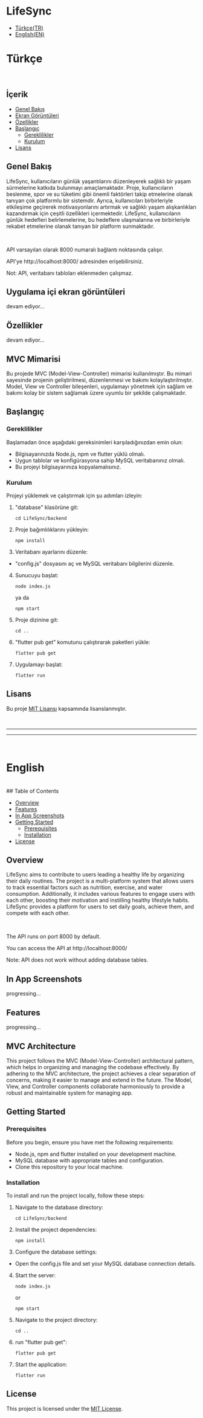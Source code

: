 # LifeSync

- [Türkçe(TR)](#türkçe)
- [English(EN)](#english)


# Türkçe
<br>

## İçerik

- [Genel Bakış](#genel-bakış)
- [Ekran Görüntüleri](#uygulama-içi-ekran-görüntüleri)
- [Özellikler](#özellikler)
- [Başlangıç](#başlangıç)
  - [Gereklilikler](#gereklilikler)
  - [Kurulum](#kurulum)
- [Lisans](#lisans)

## Genel Bakış

LifeSync, kullanıcıların günlük yaşantılarını düzenleyerek sağlıklı bir 
yaşam sürmelerine katkıda bulunmayı amaçlamaktadır. Proje, 
kullanıcıların beslenme, spor ve su tüketimi gibi önemli faktörleri takip 
etmelerine olanak tanıyan çok platformlu bir sistemdir. Ayrıca, 
kullanıcıları birbirleriyle etkileşime geçirerek motivasyonlarını artırmak 
ve sağlıklı yaşam alışkanlıkları kazandırmak için çeşitli özellikleri 
içermektedir. LifeSync, kullanıcıların günlük hedefleri belirlemelerine, 
bu hedeflere ulaşmalarına ve birbirleriyle rekabet etmelerine olanak 
tanıyan bir platform sunmaktadır. 

<br>

API varsayılan olarak 8000 numaralı bağlantı noktasında çalışır.

API'ye http://localhost:8000/ adresinden erişebilirsiniz.

Not: API, veritabanı tabloları eklenmeden çalışmaz.

## Uygulama içi ekran görüntüleri

devam ediyor...

## Özellikler

devam ediyor...

## MVC Mimarisi

Bu projede MVC (Model-View-Controller) mimarisi kullanılmıştır. Bu mimari sayesinde projenin geliştirilmesi, düzenlenmesi ve bakımı kolaylaştırılmıştır. Model, View ve Controller bileşenleri, uygulamayı yönetmek için sağlam ve bakımı kolay bir sistem sağlamak üzere uyumlu bir şekilde çalışmaktadır.

## Başlangıç

### Gereklilikler

Başlamadan önce aşağıdaki gereksinimleri karşıladığınızdan emin olun:

- Bilgisayarınızda Node.js, npm ve flutter yüklü olmalı.
- Uygun tablolar ve konfigürasyona sahip MySQL veritabanınız olmalı.
- Bu projeyi bilgisayarınıza kopyalamalısınız.

### Kurulum

Projeyi yüklemek ve çalıştırmak için şu adımları izleyin:

1. "database" klasörüne git:

   ```shell
   cd LifeSync/backend

2. Proje bağımlılıklarını yükleyin:

    ```shell
    npm install

3. Veritabanı ayarlarını düzenle:

* "config.js" dosyasını aç ve MySQL veritabanı bilgilerini düzenle.

4. Sunucuyu başlat:

    ```shell
    node index.js

    ```
    ya da
    ```shell
    npm start
    
5. Proje dizinine git:

    ```shell
    cd ..

6. "flutter pub get" komutunu çalıştırarak paketleri yükle:

    ```shell
    flutter pub get

7. Uygulamayı başlat:

    ```shell
    flutter run

## Lisans

Bu proje [MIT Lisansı](/LICENSE) kapsamında lisanslanmıştır.


<br>
<hr>
<hr>
<br>

# English
<br>
## Table of Contents

- [Overview](#overview)
- [Features](#features)
- [In App Screenshots](#in-app-screenshots)
- [Getting Started](#getting-started)
  - [Prerequisites](#prerequisites)
  - [Installation](#installation)
- [License](#license)

## Overview

LifeSync aims to contribute to users leading a healthy life by organizing their daily routines. The project is a multi-platform system that allows users to track essential factors such as nutrition, exercise, and water consumption. Additionally, it includes various features to engage users with each other, boosting their motivation and instilling healthy lifestyle habits. LifeSync provides a platform for users to set daily goals, achieve them, and compete with each other.

<br>

The API runs on port 8000 by default.

You can access the API at http://localhost:8000/

Note: API does not work without adding database tables.

## In App Screenshots

progressing...

## Features

progressing...

## MVC Architecture

This project follows the MVC (Model-View-Controller) architectural pattern, which helps in organizing and managing the codebase effectively. By adhering to the MVC architecture, the project achieves a clear separation of concerns, making it easier to manage and extend in the future. The Model, View, and Controller components collaborate harmoniously to provide a robust and maintainable system for managing app.

## Getting Started

### Prerequisites

Before you begin, ensure you have met the following requirements:

- Node.js, npm and flutter installed on your development machine.
- MySQL database with appropriate tables and configuration.
- Clone this repository to your local machine.

### Installation

To install and run the project locally, follow these steps:

1. Navigate to the database directory:

   ```shell
   cd LifeSync/backend

2. Install the project dependencies:

    ```shell
    npm install

3. Configure the database settings:

* Open the config.js file and set your MySQL database connection details.

4. Start the server:

    ```shell
    node index.js

    ```
    or
    ```shell
    npm start
    
5. Navigate to the project directory:

    ```shell
    cd ..

6. run "flutter pub get":

    ```shell
    flutter pub get

7. Start the application:

    ```shell
    flutter run

## License

This project is licensed under the [MIT License](/LICENSE).


